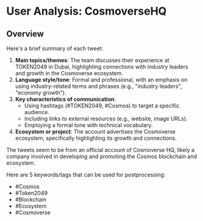 # User Analysis: CosmoverseHQ

## Overview

Here's a brief summary of each tweet:

1. **Main topics/themes**: The team discusses their experience at TOKEN2049 in Dubai, highlighting connections with industry leaders and growth in the Cosmoverse ecosystem.
2. **Language style/tone**: Formal and professional, with an emphasis on using industry-related terms and phrases (e.g., "industry leaders", "economy growth").
3. **Key characteristics of communication**:
	* Using hashtags (#TOKEN2049, #Cosmos) to target a specific audience.
	* Including links to external resources (e.g., website, image URLs).
	* Employing a formal tone with technical vocabulary.
4. **Ecosystem or project**: The account advertises the Cosmoverse ecosystem, specifically highlighting its growth and connections.

The tweets seem to be from an official account of Cosmoverse HQ, likely a company involved in developing and promoting the Cosmos blockchain and ecosystem.

Here are 5 keywords/tags that can be used for postprocessing:

* #Cosmos
* #Token2049
* #Blockchain
* #Ecosystem
* #Cosmoverse